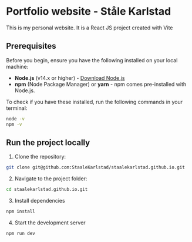 # Portfolio website - Ståle Karlstad

This is my personal website. It is a React JS project created with Vite


## Prerequisites

Before you begin, ensure you have the following installed on your local machine:

- **Node.js** (v14.x or higher) - [Download Node.js](https://nodejs.org/)
- **npm** (Node Package Manager) or **yarn** - npm comes pre-installed with Node.js.

To check if you have these installed, run the following commands in your terminal:

```bash
node -v
npm -v
```

## Run the project locally

1. Clone the repository:

```bash
git clone git@github.com:StaaleKarlstad/staalekarlstad.github.io.git
```

2. Navigate to the project folder:

```bash
cd staalekarlstad.github.io.git
```

3. Install dependencies

```bash
npm install
```

4. Start the development server

```bash
npm run dev
```
